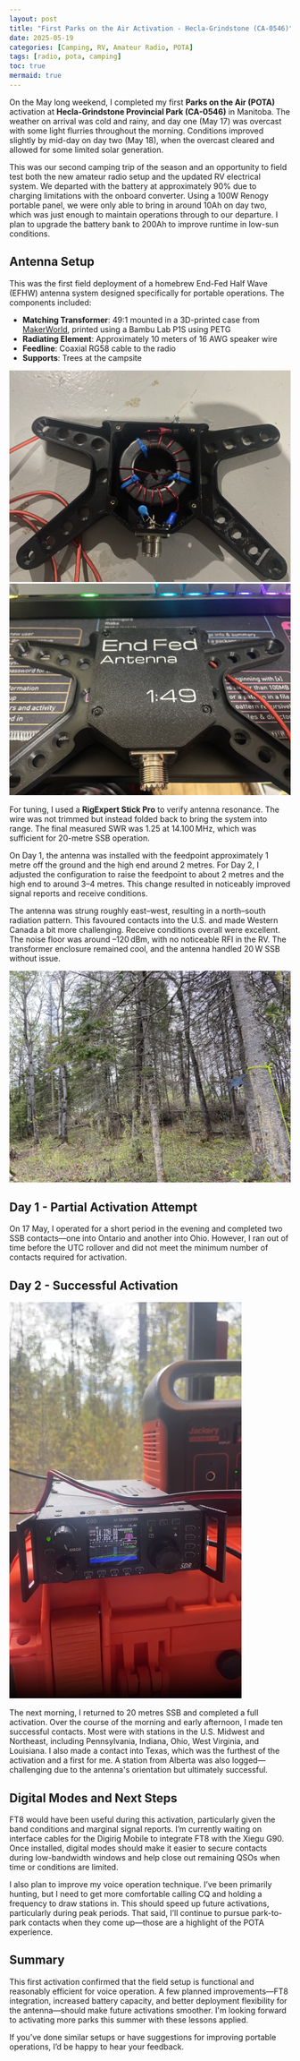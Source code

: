 ```yaml
---
layout: post
title: "First Parks on the Air Activation - Hecla-Grindstone (CA-0546)"
date: 2025-05-19
categories: [Camping, RV, Amateur Radio, POTA]
tags: [radio, pota, camping]
toc: true
mermaid: true
---
```


On the May long weekend, I completed my first **Parks on the Air (POTA)** activation at **Hecla-Grindstone Provincial Park (CA-0546)** in Manitoba. The weather on arrival was cold and rainy, and day one (May 17) was overcast with some light flurries throughout the morning. Conditions improved slightly by mid-day on day two (May 18), when the overcast cleared and allowed for some limited solar generation.

This was our second camping trip of the season and an opportunity to field test both the new amateur radio setup and the updated RV electrical system. We departed with the battery at approximately 90% due to charging limitations with the onboard converter. Using a 100W Renogy portable panel, we were only able to bring in around 10Ah on day two, which was just enough to maintain operations through to our departure. I plan to upgrade the battery bank to 200Ah to improve runtime in low-sun conditions.

## Antenna Setup

This was the first field deployment of a homebrew End-Fed Half Wave (EFHW) antenna system designed specifically for portable operations. The components included:
- **Matching Transformer**: 49:1 mounted in a 3D-printed case from [MakerWorld](https://makerworld.com/en/models/811197-end-fed-antenna-efhw-winder?from=search#profileId-752571), printed using a Bambu Lab P1S using PETG
- **Radiating Element**: Approximately 10 meters of 16 AWG speaker wire
- **Feedline**: Coaxial RG58 cable to the radio
- **Supports**: Trees at the campsite

![Antenna Internals](/assets/img/2025-05-19-first-POTA-activation/antenna-open.jpg)
![Antenna Complete](/assets/img/2025-05-19-first-POTA-activation/antenna-closed.jpg)

For tuning, I used a **RigExpert Stick Pro** to verify antenna resonance. The wire was not trimmed but instead folded back to bring the system into range. The final measured SWR was 1.25 at 14.100 MHz, which was sufficient for 20-metre SSB operation.

On Day 1, the antenna was installed with the feedpoint approximately 1 metre off the ground and the high end around 2 metres. For Day 2, I adjusted the configuration to raise the feedpoint to about 2 metres and the high end to around 3–4 metres. This change resulted in noticeably improved signal reports and receive conditions.

The antenna was strung roughly east–west, resulting in a north–south radiation pattern. This favoured contacts into the U.S. and made Western Canada a bit more challenging. Receive conditions overall were excellent. The noise floor was around –120 dBm, with no noticeable RFI in the RV. The transformer enclosure remained cool, and the antenna handled 20 W SSB without issue.

![Antenna Deployed](/assets/img/2025-05-19-first-POTA-activation/antenna-deployed.jpg)

## Day 1 - Partial Activation Attempt

On 17 May, I operated for a short period in the evening and completed two SSB contacts—one into Ontario and another into Ohio. However, I ran out of time before the UTC rollover and did not meet the minimum number of contacts required for activation.

## Day 2 - Successful Activation

![Radio Setup](/assets/img/2025-05-19-first-POTA-activation/radio.png)

The next morning, I returned to 20 metres SSB and completed a full activation. Over the course of the morning and early afternoon, I made ten successful contacts. Most were with stations in the U.S. Midwest and Northeast, including Pennsylvania, Indiana, Ohio, West Virginia, and Louisiana. I also made a contact into Texas, which was the furthest of the activation and a first for me. A station from Alberta was also logged—challenging due to the antenna's orientation but ultimately successful.

## Digital Modes and Next Steps

FT8 would have been useful during this activation, particularly given the band conditions and marginal signal reports. I’m currently waiting on interface cables for the Digirig Mobile to integrate FT8 with the Xiegu G90. Once installed, digital modes should make it easier to secure contacts during low-bandwidth windows and help close out remaining QSOs when time or conditions are limited.

I also plan to improve my voice operation technique. I’ve been primarily hunting, but I need to get more comfortable calling CQ and holding a frequency to draw stations in. This should speed up future activations, particularly during peak periods. That said, I’ll continue to pursue park-to-park contacts when they come up—those are a highlight of the POTA experience.

## Summary

This first activation confirmed that the field setup is functional and reasonably efficient for voice operation. A few planned improvements—FT8 integration, increased battery capacity, and better deployment flexibility for the antenna—should make future activations smoother. I'm looking forward to activating more parks this summer with these lessons applied.

If you’ve done similar setups or have suggestions for improving portable operations, I’d be happy to hear your feedback.